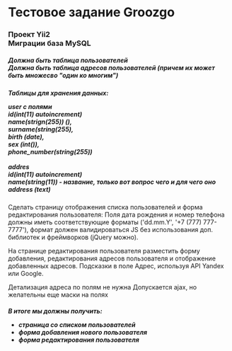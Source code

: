 <H1>Тестовое задание Groozgo</H1>

<h3>
    Проект Yii2<br>
    Миграции база MySQL<br>
</h3>

<h5>
    Должна быть таблица пользователей<br>
    Должна быть таблица адресов пользователей (причем их может быть множесво "один ко многим")<br>
</h5>
<h5>
<div>
    <p>Таблицы для хранения данных:</p>
    <b>user c полями</b><br>
    <div>
         id(int(11) autoincrement)<br>
         name(strign(255)) (), <br>
         surname(string(255), <br>
         birth (date), <br>
         sex (int()),<br>
         phone_number(string(255))<br>
    </div>
    <br>
    <b>addres</b><br>
    <div>
        id(int(11) autoincrement)<br>
        name(string(11)) - название, только вот вопрос чего и для чего оно<br>
        address (text) <br>
     </div>
</div>
</h5>

Сделать страницу отображения списка пользователей и форма редактирования пользователя:
Поля дата рождения и номер телефона должны иметь соответствующие форматы ('dd.mm.Y', '+7 (777) 777-7777'), формат должен валидироваться JS без использования доп. библиотек и фреймворков (jQuery можно).

На странице редактирования пользователя разместить форму добавления, редактирования адресов пользователя и отображение добавленных адресов.
Подсказки в поле Адрес, используя API Yandex или Google.

Детализация адреса по полям не нужна
Допускается ajax, но желательны еще маски на полях

<h5>
<p><b>В итоге мы должны получить:</b></p>
<ul>
    <li>страница со списком пользователей</li>
    <li>форма добавления нового пользователя</li>
    <li>форма редактирования пользователя</li>
 </ul>

</h5> 